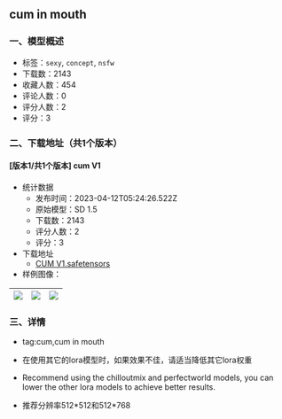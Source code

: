 ## cum in mouth
### 一、模型概述

- 标签：`sexy`, `concept`, `nsfw`
- 下载数：2143
- 收藏人数：454
- 评论人数：0
- 评分人数：2
- 评分：3

### 二、下载地址（共1个版本）

#### [版本1/共1个版本] cum V1

- 统计数据
  - 发布时间：2023-04-12T05:24:26.522Z
  - 原始模型：SD 1.5
  - 下载数：2143
  - 评分人数：2
  - 评分：3
- 下载地址
  - [CUM V1.safetensors](https://civitai.com/api/download/models/43358)
- 样例图像：

| <img src="https://image.civitai.com/xG1nkqKTMzGDvpLrqFT7WA/98273708-d4c2-4415-95c8-7ffae4858100/width=450/474885.jpeg" /> | <img src="https://image.civitai.com/xG1nkqKTMzGDvpLrqFT7WA/d516eb64-7faf-4fcd-aaa8-f76d4860c400/width=450/474886.jpeg" /> | <img src="https://image.civitai.com/xG1nkqKTMzGDvpLrqFT7WA/162e6af9-66c1-475f-d19f-d66f0c62e800/width=450/474887.jpeg" /> |
| ---- | ---- | ---- |


### 三、详情
<p></p><ul><li><p>tag:cum,cum in mouth</p></li><li><p>在使用其它的lora模型时，如果效果不佳，请适当降低其它lora权重</p></li><li><p>Recommend using the chilloutmix and perfectworld models, you can lower the other lora models to achieve better results.</p></li><li><p>推荐分辨率512*512和512*768</p></li></ul>